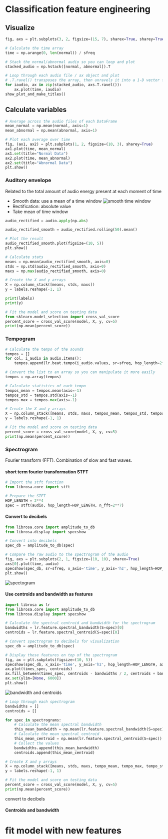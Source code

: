 # Classification feature engineering

## Visualize 

```python 
fig, axs = plt.subplots(3, 2, figsize=(15, 7), sharex=True, sharey=True)

# Calculate the time array
time = np.arange(0, len(normal)) / sfreq

# Stack the normal/abnormal audio so you can loop and plot
stacked_audio = np.hstack([normal, abnormal]).T

# Loop through each audio file / ax object and plot
# .T.ravel() transposes the array, then unravels it into a 1-D vector for looping
for iaudio, ax in zip(stacked_audio, axs.T.ravel()):
    ax.plot(time, iaudio)
show_plot_and_make_titles()
```

## Calculate variables

```python 
# Average across the audio files of each DataFrame
mean_normal = np.mean(normal, axis=1)
mean_abnormal = np.mean(abnormal, axis=1)

# Plot each average over time
fig, (ax1, ax2) = plt.subplots(1, 2, figsize=(10, 3), sharey=True)
ax1.plot(time, mean_normal)
ax1.set(title="Normal Data")
ax2.plot(time, mean_abnormal)
ax2.set(title="Abnormal Data")
plt.show()
```

### Auditory envelope 
Related to the total amount of audio energy present at each moment of time

* Smooth data: use a mean of a time window 
![smooth time window](./assets/smoth-time-window.png)
* Rectification: absolute value
* Take mean of time window

```python
audio_rectified = audio.apply(np.abs)

audio_rectified_smooth = audio_rectified.rolling(50).mean()

# Plot the result
audio_rectified_smooth.plot(figsize=(10, 5))
plt.show()

# Calculate stats
means = np.mean(audio_rectified_smooth, axis=0)
stds = np.std(audio_rectified_smooth, axis=0)
maxs = np.max(audio_rectified_smooth, axis=0)

# Create the X and y arrays
X = np.column_stack([means, stds, maxs])
y = labels.reshape(-1, 1)

print(labels)
print(y)

# Fit the model and score on testing data
from sklearn.model_selection import cross_val_score
percent_score = cross_val_score(model, X, y, cv=5)
print(np.mean(percent_score))
```

### Tempogram 

```python 
# Calculate the tempo of the sounds
tempos = []
for col, i_audio in audio.items():
    tempos.append(lr.beat.tempo(i_audio.values, sr=sfreq, hop_length=2**6, aggregate=None))

# Convert the list to an array so you can manipulate it more easily
tempos = np.array(tempos)

# Calculate statistics of each tempo
tempos_mean = tempos.mean(axis=-1)
tempos_std = tempos.std(axis=-1)
tempos_max = tempos.max(axis=-1)

# Create the X and y arrays
X = np.column_stack([means, stds, maxs, tempos_mean, tempos_std, tempos_max])
y = labels.reshape(-1, 1)

# Fit the model and score on testing data
percent_score = cross_val_score(model, X, y, cv=5)
print(np.mean(percent_score))
```

### Spectrogram

Fourier transform (FFT). 
Combination of slow and fast waves. 

#### short term fourier transformation STFT

```python 
# Import the stft function
from librosa.core import stft

# Prepare the STFT
HOP_LENGTH = 2**4
spec = stft(audio, hop_length=HOP_LENGTH, n_fft=2**7)
```
#### Convert to decibels

```python 
from librosa.core import amplitude_to_db
from librosa.display import specshow

# Convert into decibels
spec_db = amplitude_to_db(spec)

# Compare the raw audio to the spectrogram of the audio
fig, axs = plt.subplots(2, 1, figsize=(10, 10), sharex=True)
axs[0].plot(time, audio)
specshow(spec_db, sr=sfreq, x_axis='time', y_axis='hz', hop_length=HOP_LENGTH, ax=axs[1])
plt.show()
```
![spectogram](./assets/spectrogram.png)

#### Use centroids and bandwidth as features

```python 
import librosa as lr
from librosa.core import amplitude_to_db
from librosa.display import specshow

# Calculate the spectral centroid and bandwidth for the spectrogram
bandwidths = lr.feature.spectral_bandwidth(S=spec)[0]
centroids = lr.feature.spectral_centroid(S=spec)[0]

# Convert spectrogram to decibels for visualization
spec_db = amplitude_to_db(spec)

# Display these features on top of the spectrogram
fig, ax = plt.subplots(figsize=(10, 5))
specshow(spec_db, x_axis='time', y_axis='hz', hop_length=HOP_LENGTH, ax=ax)
ax.plot(times_spec, centroids)
ax.fill_between(times_spec, centroids - bandwidths / 2, centroids + bandwidths / 2, alpha=.5)
ax.set(ylim=[None, 6000])
plt.show()
```

![bandwidth and centroids](./assets/bandwidth-centroids.png)

```python 
# Loop through each spectrogram
bandwidths = []
centroids = []

for spec in spectrograms:
    # Calculate the mean spectral bandwidth
    this_mean_bandwidth = np.mean(lr.feature.spectral_bandwidth(S=spec))
    # Calculate the mean spectral centroid
    this_mean_centroid = np.mean(lr.feature.spectral_centroid(S=spec))
    # Collect the values
    bandwidths.append(this_mean_bandwidth)  
    centroids.append(this_mean_centroid)

# Create X and y arrays
X = np.column_stack([means, stds, maxs, tempo_mean, tempo_max, tempo_std, bandwidths, centroids])
y = labels.reshape(-1, 1)

# Fit the model and score on testing data
percent_score = cross_val_score(model, X, y, cv=5)
print(np.mean(percent_score))
```



convert to decibels

#### Centroids and bandwidth 

# fit model with new features

